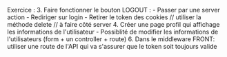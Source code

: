 Exercice : 
3. Faire fonctionner le bouton LOGOUT : 
    - Passer par une server action
        - Rediriger sur login
        - Retirer le token des cookies // utiliser la méthode delete // à faire côté server
4. Créer une page profil qui affichage les informations de l'utilisateur
    - Possiblité de modifier les informations de l'utilisateurs (form + un controller + route)
6. Dans le middleware FRONT: utiliser une route de l'API qui va s'assurer que le token soit toujours valide 
